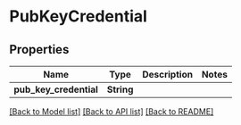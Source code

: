 # PubKeyCredential

## Properties

Name | Type | Description | Notes
------------ | ------------- | ------------- | -------------
**pub_key_credential** | **String** |  | 

[[Back to Model list]](../README.md#documentation-for-models) [[Back to API list]](../README.md#documentation-for-api-endpoints) [[Back to README]](../README.md)


